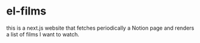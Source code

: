 # el-films
this is a next.js website that fetches periodically a Notion page and renders a list of films I want to watch.
